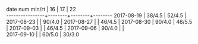 date num min/rt |   16   |   17   |   22  
----------------+--------+--------+--------
2017-08-19      | 38/4.5 | 52/4.5 | 
2017-08-23      |        | 90/4.0 |
2017-08-27      |        | 46/4.5 |
2017-08-30      | 90/4.0 | 46/5.5 |
2017-09-03      |        | 46/4.5 |
2017-09-06      | 90/4.0 |        |       
2017-09-10      |        | 60/5.0 | 30/3.0
